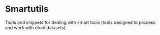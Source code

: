 Smartutils
==========

Tools and snippets for dealing with smart tools (tools designed to process and work with dtool datasets).
